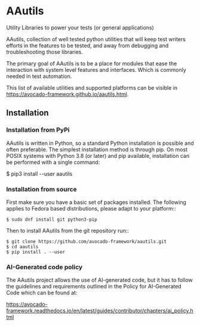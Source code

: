 # AAutils

Utility Libraries to power your tests (or general applications)

AAutils, collection of well tested python utilities that will
keep test writers efforts in the features to be tested, and away
from debugging and troubleshooting those libraries.

The primary goal of AAutils is to be a place for modules
that ease the interaction with system level features and interfaces. Which
is commonly needed in test automation.

This list of available utilities and supported platforms can be visible in
https://avocado-framework.github.io/aautils.html.

## Installation

### Installation from PyPi

AAutils is written in Python, so a standard Python installation is possible
and often preferable. The simplest installation method is through pip.
On most POSIX systems with Python 3.8 (or later) and pip available, installation
can be performed with a single command:

$ pip3 install --user aautils

### Installation from source

First make sure you have a basic set of packages installed. The following
applies to Fedora based distributions, please adapt to your platform::

    $ sudo dnf install git python3-pip

Then to install AAutils from the git repository run::

    $ git clone https://github.com/avocado-framework/aautils.git
    $ cd aautils
    $ pip install . --user

### AI-Generated code policy

The AAutils project allows the use of AI-generated code, but it has to follow
the guidelines and requirements outlined in the Policy for AI-Generated Code
which can be found at:

https://avocado-framework.readthedocs.io/en/latest/guides/contributor/chapters/ai_policy.html
